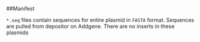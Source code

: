 ##Manifest

`*.seq` files contain sequences for entire plasmid in `FASTA` format. Sequences are pulled from depositor on Addgene. There are no inserts in these plasmids 